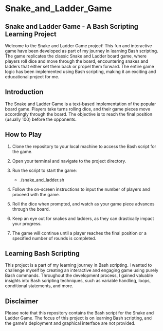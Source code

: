 # Snake_and_Ladder_Game

## Snake and Ladder Game - A Bash Scripting Learning Project
Welcome to the Snake and Ladder Game project! This fun and interactive game have been developed as part
of my journey in learning Bash scripting. The game replicates the classic Snake and Ladder board game, where players
roll dice and move through the board, encountering snakes and ladders that either set them back or propel them forward. 
The entire game logic has been implemented using Bash scripting, making it an exciting and educational project for me.

## Introduction
The Snake and Ladder Game is a text-based implementation of the popular board game. Players take turns rolling dice, 
and their game pieces move accordingly through the board. The objective is to reach the final position (usually 100) before the 
opponents.

## How to Play
1. Clone the repository to your local machine to access the Bash script for the game.

2. Open your terminal and navigate to the project directory.

3. Run the script to start the game:
   - ./snake_and_ladder.sh
4. Follow the on-screen instructions to input the number of players and proceed with the game.

5. Roll the dice when prompted, and watch as your game piece advances through the board.

6. Keep an eye out for snakes and ladders, as they can drastically impact your progress.

7. The game will continue until a player reaches the final position or a specified number of rounds is completed.

## Learning Bash Scripting
This project is a part of my learning journey in Bash scripting. I wanted to challenge myself by creating an interactive 
and engaging game using purely Bash commands. Throughout the development process, I gained valuable insights into Bash scripting
techniques, such as variable handling, loops, conditional statements, and more.

## Disclaimer
Please note that this repository contains the Bash script for the Snake and Ladder Game. The focus of this project is on learning
Bash scripting, and the game's deployment and graphical interface are not provided.
